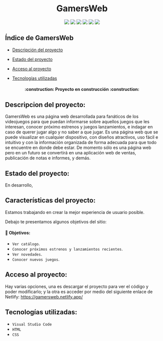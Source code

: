 <h1 align="center"> GamersWeb </h1>

<p align="center">
   <img src="https://img.shields.io/badge/STATUS-EN%20DESAROLLO-green">
   <img src="https://img.shields.io/badge/PROYECTO-%20 WEB-white">
   <img src="https://img.shields.io/badge/LENGUAJE-%20 HTML-blue">
   <img src="https://img.shields.io/badge/LENGUAJE-%20 CSS-violet">
   <img src="https://img.shields.io/badge/IDE-%20 VISUAL STUDIO CODE-orange">
   <img src="https://img.shields.io/badge/ÁREA-%20 GAMER-purple">
 </p>

   

 ## Índice de GamersWeb

* [Descripción del proyecto](#descripción-del-proyecto)

* [Estado del proyecto](#Estado-del-proyecto)

* [Acceso al proyecto](#acceso-proyecto)

* [Tecnologías utilizadas](#tecnologías-utilizadas)



<h4 align="center">
:construction: Proyecto en construcción :construction:
</h4>

## Descripcion del proyecto:
GamersWeb es una página web desarrollada para fanáticos de los videojuegos para que puedan informarse sobre aquellos juegos que les interesan, conocer próximo estrenos y juegos lanzamientos, e indagar en caso de querer jugar algo y no saber a que jugar. 
Es una página web que se puede visualizar en cualquier dispositivo, con diseños atractivos, uso fácil e intuitivo y con la información organizada de forma adecuada para que todo se encuentre en donde debe estar.
De momento sólo es una página web pero en un futuro se convertirá en una aplicación web de ventas, publicación de notas e informes, y demás.

## Estado del proyecto:
En desarrollo,

## Características del proyecto:
Estamos trabajando en crear la mejor experiencia de usuario posible.

Debajo te presentamos algunos objetivos del sitio:

#### :hammer: Objetivos:
- `Ver catálogo`.
- `Conocer próximos estrenos y lanzamientos recientes`.
- `Ver novedades`.
- `Conocer nuevos juegos`.


## Acceso al proyecto:
Hay varias opciones, una es descargar el proyecto para ver el código y poder modificarlo; y la otra es acceder por medio del siguiente enlace de Netlify: https://gamersweb.netlify.app/

## Tecnologías utilizadas:
- `Visual Studio Code`
- `HTML`
- `CSS`
